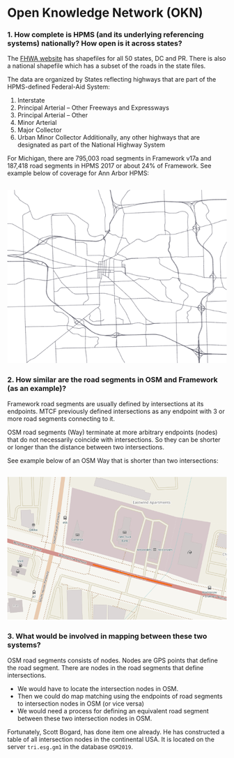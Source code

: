 # Open Knowledge Network (OKN)
### 1. How complete is HPMS (and its underlying referencing systems) nationally? How open is it across states?

The [FHWA website](https://www.fhwa.dot.gov/policyinformation/hpms/shapefiles.cfm) has shapefiles for all 50 states, DC and PR. There is also a national shapefile which has a subset of the roads in the state files.

The data are organized by States reflecting highways that are part of the HPMS-defined Federal-Aid System:
1. Interstate
2. Principal Arterial – Other Freeways and Expressways
3. Principal Arterial – Other
4. Minor Arterial
5. Major Collector
6. Urban Minor Collector
Additionally, any other highways that are designated as part of the National Highway System

For Michigan, there are 795,003 road segments in Framework v17a and 187,418 road segments in HPMS 2017 or about 24% of Framework.
See example below of coverage for Ann Arbor HPMS:

![HPMS for Ann Arbor Area](img/HPMS_A2.png "HPMS for Ann Arbor Area")
---
### 2. How similar are the road segments in OSM and Framework (as an example)?

Framework road segments are usually defined by intersections at its endpoints. MTCF previously defined intersections as any endpoint with 3 or more road segments connecting to it. 

OSM road segments (Way) terminate at more arbitrary endpoints (nodes) that do not necessarily coincide with intersections. So they can be shorter or longer than the distance between two intersections.

See example below of an OSM Way that is shorter than two intersections:

![OSM Way for Washtenaw Ave](img/OSM_Way_Washtenaw.png "OSM Way for Washtenaw Ave")
---
### 3. What would be involved in mapping between these two systems?

OSM road segments consists of nodes. Nodes are GPS points that define the road segment. There are nodes in the road segments that define intersections. 
- We would have to locate the intersection nodes in OSM. 
- Then we could do map matching using the endpoints of road segments to intersection nodes in OSM (or vice versa)
- We would need a process for defining an equivalent road segment between these two intersection nodes in OSM.

Fortunately, Scott Bogard, has done item one already. He has constructed a table of all intersection nodes in the continental USA. It is located on the server `tri.esg.gm1` in the database `OSM2019`.
